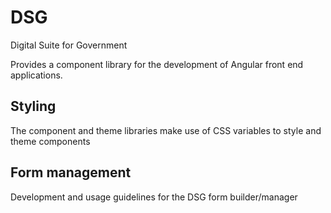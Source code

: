 # DSG

Digital Suite for Government

Provides a component library for the development of Angular front end applications.

## Styling

The component and theme libraries make use of CSS variables to style and theme components

## Form management

Development and usage guidelines for the DSG form builder/manager
